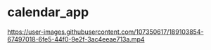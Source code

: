 # calendar_app




https://user-images.githubusercontent.com/107350617/189103854-67497018-6fe5-44f0-9e2f-3ac4eeae713a.mp4

